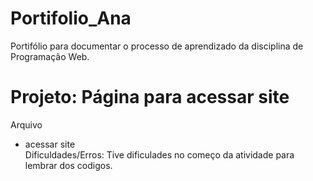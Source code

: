 # Portifolio_Ana
Portifólio para documentar o processo de aprendizado da disciplina de Programação Web.
<h1> Projeto: Página para acessar site </h1>
  Arquivo 
<ul>
  <li> acessar site </li>
  Dificuldades/Erros: Tive dificulades no começo da atividade para lembrar dos codigos. 
  
